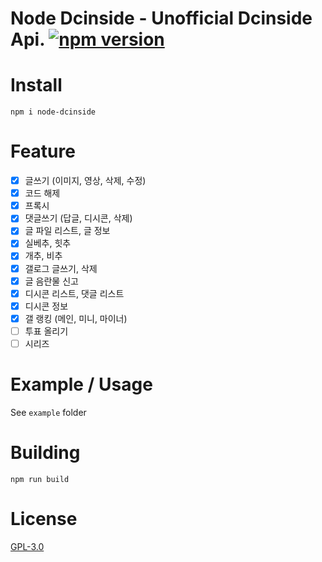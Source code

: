 # Node Dcinside - Unofficial Dcinside Api. [![npm version](https://img.shields.io/npm/v/node-dcinside.svg)](https://npmjs.org/package/node-dcinside)

# Install

`npm i node-dcinside`

# Feature
- [x] 글쓰기 (이미지, 영상, 삭제, 수정)
- [x] 코드 해제
- [x] 프록시
- [x] 댓글쓰기 (답글, 디시콘, 삭제)
- [x] 글 파일 리스트, 글 정보
- [x] 실베추, 힛추
- [x] 개추, 비추
- [x] 갤로그 글쓰기, 삭제
- [x] 글 음란물 신고
- [x] 디시콘 리스트, 댓글 리스트
- [x] 디시콘 정보
- [x] 갤 랭킹 (메인, 미니, 마이너)
- [ ] 투표 올리기
- [ ] 시리즈

# Example / Usage

See `example` folder

# Building

`npm run build`

# License

[GPL-3.0](https://github.com/aitestai/node-dcinside/blob/main/LICENSE)